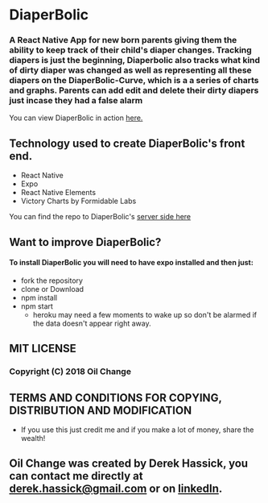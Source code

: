 # DiaperBolic

### A React Native App for new born parents giving them the ability to keep track of their child's diaper changes. Tracking diapers is just the beginning, Diaperbolic also tracks what kind of dirty diaper was changed as well as representing all these diapers on the DiaperBolic-Curve, which is a a series of charts and graphs. Parents can add edit and delete their dirty diapers just incase they had a false alarm

You can view DiaperBolic in action [here.](https://www.youtube.com/embed/62Z57YZpFCY?rel=0)

## Technology used to create DiaperBolic's front end.
* React Native
* Expo
* React Native Elements
* Victory Charts by Formidable Labs

You can find the repo to DiaperBolic's [server side here](https://github.com/dhausk/diaperBolicServer)  


## Want to improve DiaperBolic?
#### To install DiaperBolic you will need to have expo installed and then just:

* fork the repository
* clone or Download
* npm install  
* npm start
  * heroku may need a few moments to wake up so don't be alarmed if the data doesn't appear right away.

## MIT LICENSE 
### Copyright (C) 2018 Oil Change

## TERMS AND CONDITIONS FOR COPYING, DISTRIBUTION AND MODIFICATION

* If you use this just credit me and if you make a lot of money, share the wealth!

## Oil Change was created by Derek Hassick, you can contact me directly at derek.hassick@gmail.com or on [linkedIn](www.linkedin.com/in/derek-hassick).

